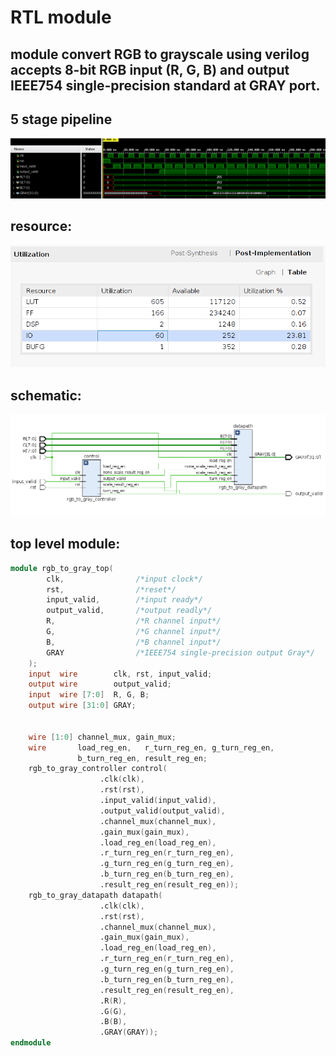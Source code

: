 # **RTL module**
## module convert RGB to grayscale using verilog accepts 8-bit RGB input (R, G, B) and output IEEE754 single-precision standard at GRAY port. 
## 5 stage pipeline
<img src="https://github.com/18520474/AnhAnh/blob/main/Assigment/week_2/RTL/img/3.png">

## resource:
<img src="https://github.com/18520474/AnhAnh/blob/main/Assigment/week_2/RTL/img/2.png">

## schematic: 
<img src="https://github.com/18520474/AnhAnh/blob/main/Assigment/week_2/RTL/img/1.png">

## top level module:
```verilog
module rgb_to_gray_top(
        clk,                /*input clock*/
        rst,                /*reset*/
        input_valid,        /*input ready*/
        output_valid,       /*output readly*/
        R,                  /*R channel input*/
        G,                  /*G channel input*/   
        B,                  /*B channel input*/
        GRAY                /*IEEE754 single-precision output Gray*/
    );
    input  wire        clk, rst, input_valid;
    output wire        output_valid;
    input  wire [7:0]  R, G, B;
    output wire [31:0] GRAY;
    
    
    wire [1:0] channel_mux, gain_mux; 
    wire       load_reg_en,   r_turn_reg_en, g_turn_reg_en, 
               b_turn_reg_en, result_reg_en;
    rgb_to_gray_controller control(
                    .clk(clk),
                    .rst(rst),
                    .input_valid(input_valid),
                    .output_valid(output_valid),
                    .channel_mux(channel_mux),
                    .gain_mux(gain_mux),
                    .load_reg_en(load_reg_en),
                    .r_turn_reg_en(r_turn_reg_en),
                    .g_turn_reg_en(g_turn_reg_en),
                    .b_turn_reg_en(b_turn_reg_en),
                    .result_reg_en(result_reg_en));
    rgb_to_gray_datapath datapath(
                    .clk(clk),
                    .rst(rst),
                    .channel_mux(channel_mux),
                    .gain_mux(gain_mux),
                    .load_reg_en(load_reg_en),
                    .r_turn_reg_en(r_turn_reg_en),
                    .g_turn_reg_en(g_turn_reg_en),
                    .b_turn_reg_en(b_turn_reg_en),
                    .result_reg_en(result_reg_en),
                    .R(R),
                    .G(G),
                    .B(B),
                    .GRAY(GRAY));
endmodule

    